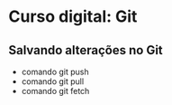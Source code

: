 # Curso digital: Git

## Salvando alterações no Git

- comando git push
- comando git pull
- comando git fetch
